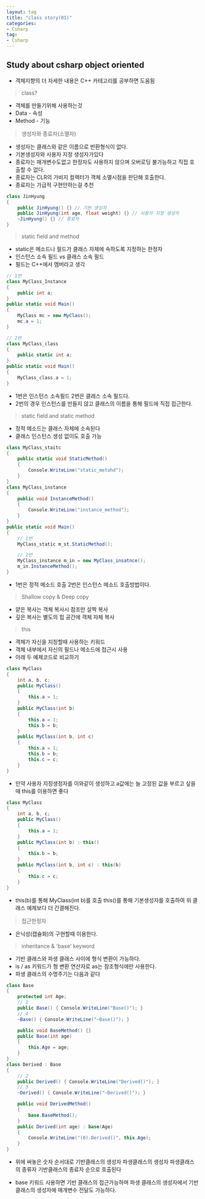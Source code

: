 ```yaml
---
layout: tag
title: "class story(01)"
categories:
- Csharp
tag:
- Csharp
---
```


## Study about csharp object oriented

- 객체지향의 더 자세한 내용은 C++ 카테고리를 공부하면 도움됨

>class?

- 객체를 만들기위해 사용하는것
- Data - 속성
- Method - 기능

>생성자와 종료자(소멸자)

- 생성자는 클래스와 같은 이름으로 반환형식이 없다.
- 기본생성자와 사용자 지정 생성자가있다
- 종료자는 매개변수도없고 한정자도 사용하지 않으며 오버로딩 불가능하고 직접 호출할 수 없다.
- 종료자는 CLR의 가비지 컬렉터가 객체 소멸시점을 판단해 호출한다.
- 종료자는 가급적 구현안하는걸 추천

```csharp
class JinHyung
{
    public JinHyung() {} // 기본 생성자
    public JinHyung(int age, float weight) {} // 사용자 지정 생성자
    ~JinHyung() {} // 종료자
}
```

>static field and method

- static은 메소드나 필드가 클래스 자체에 속하도록 지정하는 한정자
- 인스턴스 소속 필드 vs 클래스 소속 필드
- 필드는 C++에서 멤버라고 생각

```csharp
// 1번
class MyClass_Instance
{
    public int a;
}
public static void Main()
{
    MyClass mc = new MyClass();
    mc.a = 1;
}

// 2번
class MyClass_class
{
    public static int a;
}
public static void Main()
{
    MyClass_class.a = 1;
}
```

- 1번은 인스턴스 소속필드 2번은 클래스 소속 필드다.
- 2번의 경우 인스턴스를 만들지 않고 클래스의 이름을 통해 필드에 직접 접근한다.

>static field and static method

- 정적 메소드는 클래스 자체에 소속된다
- 클래스 인스턴스 생성 없이도 호출 가능

```csharp
class MyClass_staitc
{
    public static void StaticMethod()
    {
        Console.WriteLine("static_metohd");
    }
}
class MyClass_instance
{
    public void InstanceMethod()
    {
        Console.WriteLine("instance_method");
    }
}
public static void Main()
{
    // 1번
    MyClass_static m_st.StaticMethod();

    // 2번
    MyClass_instance m_in = new MyClass_insatnce();
    m_in.InstanceMethod();
}
```

- 1번은 정적 메소드 호출 2번은 인스턴스 메소드 호출방법이다.

>Shallow copy & Deep copy

- 얕은 복사는 객체 복사시 참조만 살짝 복사
- 깊은 복사는 별도의 힙 공간에 객체 자체 복사

>this

- 객체가 자신을 지칭할때 사용하는 키워드
- 객체 내부에서 자신의 필드나 메소드에 접근시 사용
- 아래 두 예제코드로 비교하기

```csharp
class MyClass
{
    int a, b, c;
    public MyClass()
    {
        this.a = 1;
    }
    public MyClass(int b)
    {
        this.a = 1;
        this.b = b;
    }
    public MyClass(int b, int c)
    {
        this.a = 1;
        this.b = b;
        this.c = c;
    }
}
```

- 만약 사용자 지정생정자를 이와같이 생성하고 a값에는 늘 고정된 값을 부르고 싶을때 this를 이용하면 좋다

```csharp
class MyClass
{
    int a, b, c;
    public MyClass()
    {
        this.a = 1;
    }
    public MyClass(int b) : this()
    {
        this.b = b;
    }
    public MyClass(int b, int c) : this(b)
    {
        this.c = c;
    }
}
```

- this(b)를 통해 MyClass(int b)를 호출 this()를 통해 기본생성자를 호출하여 위 클래스 예제보다 더 간결해진다.

>접근한정자

- 은닉성(캡슐화)의 구현할때 이용한다.

>inheritance & 'base' keyword

- 기반 클래스와 파생 클래스 사이에 형식 변환이 가능하다.
- is / as 키워드가 형 변환 연산자로 as는 참조형식에만 사용한다.
- 파생 클래스의 수명주기는 다음과 같다

```csharp
class Base
{
    protected int Age;
    // 1
    public Base() { Console.WriteLine("Base()"); }
    // 4
    ~Base() { Console.WriteLine("~Base()"); }

    public void BaseMethod() {}
    public Base(int age)
    {
        this.Age = age;
    }
}
class Derived : Base
{
    // 2
    public Derived() { Console.WriteLine("Derived()"); }
    // 3
    ~Derived() { Console.WriteLine("~Derived()"); }

    public void DerivedMethod()
    {
        base.BaseMethod();
    }
    public Derived(int age) : base(Age)
    {
        Console.WriteLine("(0).Derived()", this.Age);
    }
}
```

- 위에 써놓은 숫자 순서대로 기반클래스의 생성자 파생클래스의 생성자 파생클래스의 종류자 기반클래스의 종료자 순으로 호출된다

- base 키워드 사용하면 기반 클래스의 접근가능하며 파생 클래스의 생성자에서 기반 클래스의 생성자에 매개변수 전달도 가능하다.
